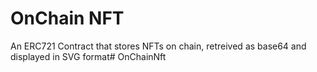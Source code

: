 # OnChain NFT
An ERC721 Contract that stores NFTs on chain, retreived as base64 and displayed in SVG format#   O n C h a i n N f t  
 